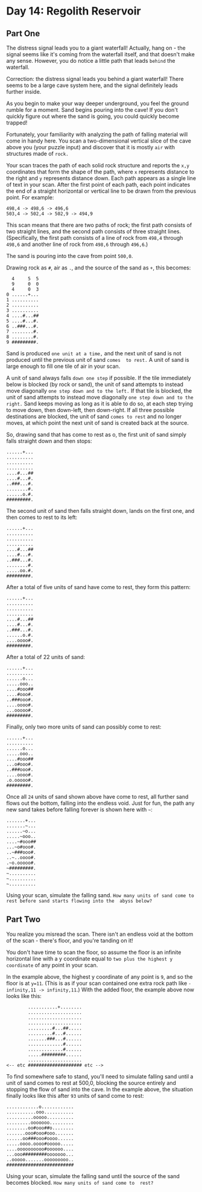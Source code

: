 # Day 14: Regolith Reservoir 

## Part One

The distress signal leads you to a giant waterfall! Actually, hang on - the signal seems like it's coming from the 
waterfall itself, and that doesn't make any sense. However, you do notice a little path that leads `behind` the 
waterfall.

Correction: the distress signal leads you behind a giant waterfall! There seems to be a large cave system here, and the 
signal definitely leads further inside.

As you begin to make your way deeper underground, you feel the ground rumble for a moment. Sand begins pouring into the 
cave! If you don't quickly figure out where the sand is going, you could quickly become trapped!

Fortunately, your familiarity with analyzing the path of falling material will come in handy here. You scan a 
two-dimensional vertical slice of the cave above you (your puzzle input) and discover that it is mostly `air` with 
structures made of `rock.`

Your scan traces the path of each solid rock structure and reports the `x,y` coordinates that form the shape of the 
path, where `x` represents distance to the right and `y` represents distance down. Each path appears as a single line of 
text in your scan. After the first point of each path, each point indicates the end of a straight horizontal or vertical 
line to be drawn from the previous point. For example:
```
498,4 -> 498,6 -> 496,6
503,4 -> 502,4 -> 502,9 -> 494,9
```

This scan means that there are two paths of rock; the first path consists of two straight lines, and the second path 
consists of three straight lines. (Specifically, the first path consists of a line of rock from `498,4` through `498,6` 
and another line of rock from `498,6` through `496,6`.)

The sand is pouring into the cave from point `500,0`.

Drawing rock as `#`, air as `.`, and the source of the sand as `+`, this becomes:

```
  4     5  5
  9     0  0
  4     0  3
0 ......+...
1 ..........
2 ..........
3 ..........
4 ....#...##
5 ....#...#.
6 ..###...#.
7 ........#.
8 ........#.
9 #########.
```

Sand is produced `one unit at a time,` and the next unit of sand is not produced until the previous unit of sand `comes 
to rest.` A unit of sand is large enough to fill one tile of air in your scan.

A unit of sand always falls `down one step` if possible. If the tile immediately below is blocked (by rock or sand), the 
unit of sand attempts to instead move diagonally `one step down and to the left.` If that tile is blocked, the unit of 
sand attempts to instead move diagonally `one step down and to the right.` Sand keeps moving as long as it is able to do 
so, at each step trying to move down, then down-left, then down-right. If all three possible destinations are blocked, 
the unit of sand `comes to rest` and no longer moves, at which point the next unit of sand is created back at the source.

So, drawing sand that has come to rest as o, the first unit of sand simply falls straight down and then stops:
```
......+...
..........
..........
..........
....#...##
....#...#.
..###...#.
........#.
......o.#.
#########.
```

The second unit of sand then falls straight down, lands on the first one, and then comes to rest to its left:
```
......+...
..........
..........
..........
....#...##
....#...#.
..###...#.
........#.
.....oo.#.
#########.
```

After a total of five units of sand have come to rest, they form this pattern:
```
......+...
..........
..........
..........
....#...##
....#...#.
..###...#.
......o.#.
....oooo#.
#########.
```

After a total of 22 units of sand:
```
......+...
..........
......o...
.....ooo..
....#ooo##
....#ooo#.
..###ooo#.
....oooo#.
...ooooo#.
#########.
```

Finally, only two more units of sand can possibly come to rest:
```
......+...
..........
......o...
.....ooo..
....#ooo##
...o#ooo#.
..###ooo#.
....oooo#.
.o.ooooo#.
#########.
```

Once all `24` units of sand shown above have come to rest, all further sand flows out the bottom, falling into the 
endless void. Just for fun, the path any new sand takes before falling forever is shown here with `~`:

```
.......+...
.......~...
......~o...
.....~ooo..
....~#ooo##
...~o#ooo#.
..~###ooo#.
..~..oooo#.
.~o.ooooo#.
~#########.
~..........
~..........
~..........
```

Using your scan, simulate the falling sand. `How many units of sand come to rest before sand starts flowing into the 
abyss below?`

## Part Two

You realize you misread the scan. There isn't an endless void at the bottom of the scan - there's floor, and you're 
tanding on it!

You don't have time to scan the floor, so assume the floor is an infinite horizontal line with a y coordinate equal to
`two plus the highest y coordinate` of any point in your scan.

In the example above, the highest y coordinate of any point is `9`, and so the floor is at `y=11`. (This is as if your 
scan contained one extra rock path like `-infinity,11 -> infinity,11`.) With the added floor, the example above now 
looks like this:
```
        ...........+........
        ....................
        ....................
        ....................
        .........#...##.....
        .........#...#......
        .......###...#......
        .............#......
        .............#......
        .....#########......
        ....................
<-- etc #################### etc -->
```

To find somewhere safe to stand, you'll need to simulate falling sand until a unit of sand comes to rest at 500,0, 
blocking the source entirely and stopping the flow of sand into the cave. In the example above, the situation finally 
looks like this after `93` units of sand come to rest:
```
............o............
...........ooo...........
..........ooooo..........
.........ooooooo.........
........oo#ooo##o........
.......ooo#ooo#ooo.......
......oo###ooo#oooo......
.....oooo.oooo#ooooo.....
....oooooooooo#oooooo....
...ooo#########ooooooo...
..ooooo.......ooooooooo..
#########################
```

Using your scan, simulate the falling sand until the source of the sand becomes blocked. `How many units of sand come to 
rest?`
